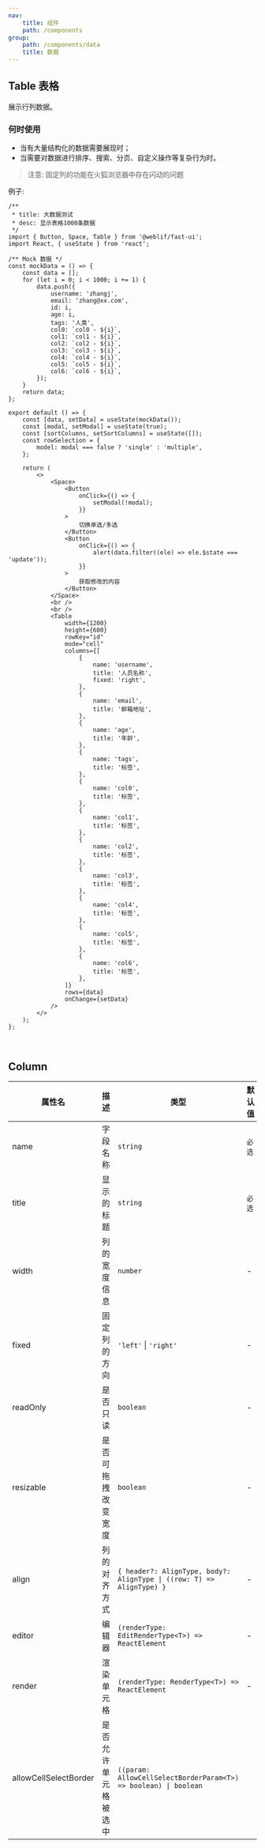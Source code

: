 ```yaml
---
nav:
    title: 组件
    path: /components
group:
    path: /components/data
    title: 数据
---
```


## Table 表格

展示行列数据。

### 何时使用

-   当有大量结构化的数据需要展现时；
-   当需要对数据进行排序、搜索、分页、自定义操作等复杂行为时。

> 注意: 固定列的功能在火狐浏览器中存在闪动的问题

例子:

<code src="./__demo__/simple.tsx"></code>

<code src="./__demo__/sort.tsx"></code>

```tsx
/**
 * title: 大数据测试
 * desc: 显示表格1000条数据
 */
import { Button, Space, Table } from '@weblif/fast-ui';
import React, { useState } from 'react';

/** Mock 数据 */
const mockData = () => {
    const data = [];
    for (let i = 0; i < 1000; i += 1) {
        data.push({
            username: 'zhangj',
            email: 'zhang@xx.com',
            id: i,
            age: i,
            tags: '人类',
            col0: `col0 - ${i}`,
            col1: `col1 - ${i}`,
            col2: `col2 - ${i}`,
            col3: `col3 - ${i}`,
            col4: `col4 - ${i}`,
            col5: `col5 - ${i}`,
            col6: `col6 - ${i}`,
        });
    }
    return data;
};

export default () => {
    const [data, setData] = useState(mockData());
    const [modal, setModal] = useState(true);
    const [sortColumns, setSortColumns] = useState([]);
    const rowSelection = {
        model: modal === false ? 'single' : 'multiple',
    };

    return (
        <>
            <Space>
                <Button
                    onClick={() => {
                        setModal(!modal);
                    }}
                >
                    切换单选/多选
                </Button>
                <Button
                    onClick={() => {
                        alert(data.filter((ele) => ele.$state === 'update'));
                    }}
                >
                    获取修改的内容
                </Button>
            </Space>
            <br />
            <br />
            <Table
                width={1200}
                height={600}
                rowKey="id"
                mode="cell"
                columns={[
                    {
                        name: 'username',
                        title: '人员名称',
                        fixed: 'right',
                    },
                    {
                        name: 'email',
                        title: '邮箱地址',
                    },
                    {
                        name: 'age',
                        title: '年龄',
                    },
                    {
                        name: 'tags',
                        title: '标签',
                    },
                    {
                        name: 'col0',
                        title: '标签',
                    },
                    {
                        name: 'col1',
                        title: '标签',
                    },
                    {
                        name: 'col2',
                        title: '标签',
                    },
                    {
                        name: 'col3',
                        title: '标签',
                    },
                    {
                        name: 'col4',
                        title: '标签',
                    },
                    {
                        name: 'col5',
                        title: '标签',
                    },
                    {
                        name: 'col6',
                        title: '标签',
                    },
                ]}
                rows={data}
                onChange={setData}
            />
        </>
    );
};
```

<br />

<API></API>

## Column

| 属性名 | 描述 | 类型 | 默认值 |
| --- | --- | --- | --- |
| name | 字段名称 | `string` | `必选` |
| title | 显示的标题 | `string` | `必选` |
| width | 列的宽度信息 | `number` | - |
| fixed | 固定列的方向 | `'left'` \| `'right'` | - |
| readOnly | 是否只读 | `boolean` | - |
| resizable | 是否可拖拽改变宽度 | `boolean` | - |
| align | 列的对齐方式 | `{ header?: AlignType, body?: AlignType \| ((row: T) => AlignType) }` | - |
| editor | 编辑器 | `(renderType: EditRenderType<T>) => ReactElement` | - |
| render | 渲染单元格 | `(renderType: RenderType<T>) => ReactElement` | - |
| allowCellSelectBorder | 是否允许单元格被选中 | `((param: AllowCellSelectBorderParam<T>) => boolean) \| boolean` |
